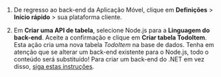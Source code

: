 
1. De regresso ao back-end da Aplicação Móvel, clique em **Definições** > **Início rápido** > sua plataforma cliente. 

2. Em **Criar uma API de tabela**, selecione Node.js para a **Linguagem do back-end**. Aceite a confirmação e clique em **Criar tabela TodoItem**. Esta ação cria uma nova tabela *TodoItem* na base de dados. Tenha em atenção que se alterar um back-end existente para o Node.js, todo o conteúdo será substituído! Para criar um back-end do .NET em vez disso, [siga estas instruções](app-service-mobile-dotnet-backend-how-to-use-server-sdk.md#create-app).



<!--HONumber=sep16_HO1-->


